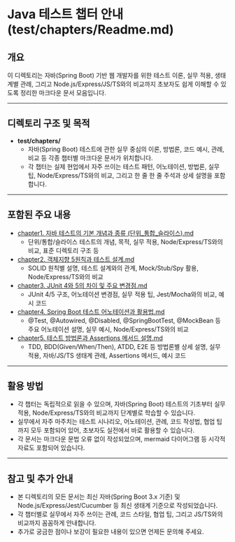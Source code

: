 # Java 테스트 챕터 안내 (test/chapters/Readme.md)

## 개요
이 디렉토리는 자바(Spring Boot) 기반 웹 개발자를 위한 테스트 이론, 실무 적용, 생태계별 관례, 그리고 Node.js/Express/JS/TS와의 비교까지 초보자도 쉽게 이해할 수 있도록 정리한 마크다운 문서 모음입니다.

---

## 디렉토리 구조 및 목적
- **test/chapters/**
  - 자바(Spring Boot) 테스트에 관한 실무 중심의 이론, 방법론, 코드 예시, 관례, 비교 등 각종 챕터별 마크다운 문서가 위치합니다.
  - 각 챕터는 실제 현업에서 자주 쓰이는 테스트 패턴, 어노테이션, 방법론, 실무 팁, Node/Express/TS와의 비교, 그리고 한 줄 한 줄 주석과 상세 설명을 포함합니다.

---

## 포함된 주요 내용
- [chapter1. 자바 테스트의 기본 개념과 종류 (단위_통합_슬라이스).md](chapter1.%20%EC%9E%90%EB%B0%94%20%ED%85%8C%EC%8A%A4%ED%8A%B8%EC%9D%98%20%EA%B8%B0%EB%B3%B8%20%EA%B0%9C%EB%85%90%EA%B3%BC%20%EC%A2%85%EB%A5%98%20(%EB%8B%A8%EC%9C%84_%ED%86%B5%ED%95%A9_%EC%8A%AC%EB%9D%BC%EC%9D%B4%EC%8A%A4).md)
  - 단위/통합/슬라이스 테스트의 개념, 목적, 실무 적용, Node/Express/TS와의 비교, 표준 디렉토리 구조 등
- [chapter2. 객체지향 5원칙과 테스트 설계.md](chapter2.%20%EA%B0%9D%EC%B2%B4%EC%A7%80%ED%96%A5%205%EC%9B%90%EC%B9%99%EA%B3%BC%20%ED%85%8C%EC%8A%A4%ED%8A%B8%20%EC%84%A4%EA%B3%84.md)
  - SOLID 원칙별 설명, 테스트 설계와의 관계, Mock/Stub/Spy 활용, Node/Express/TS와의 비교
- [chapter3. JUnit 4와 5의 차이 및 주요 변경점.md](chapter3.%20JUnit%204%EC%99%80%205%EC%9D%98%20%EC%B0%A8%EC%9D%B4%20%EB%B0%8F%20%EC%A3%BC%EC%9A%94%20%EB%B3%80%EA%B2%BD%EC%A0%90.md)
  - JUnit 4/5 구조, 어노테이션 변경점, 실무 적용 팁, Jest/Mocha와의 비교, 예시 코드
- [chapter4. Spring Boot 테스트 어노테이션과 활용법.md](chapter4.%20Spring%20Boot%20%ED%85%8C%EC%8A%A4%ED%8A%B8%20%EC%96%B4%EB%85%B8%ED%85%8C%EC%9D%B4%EC%85%98%EA%B3%BC%20%ED%99%9C%EC%9A%A9%EB%B2%95.md)
  - @Test, @Autowired, @Disabled, @SpringBootTest, @MockBean 등 주요 어노테이션 설명, 실무 예시, Node/Express/TS와의 비교
- [chapter5. 테스트 방법론과 Assertions 메서드 설명.md](chapter5.%20%ED%85%8C%EC%8A%A4%ED%8A%B8%20%EB%B0%A9%EB%B2%95%EB%A1%A0%EA%B3%BC%20Assertions%20%EB%A9%94%EC%84%9C%EB%93%9C%20%EC%84%A4%EB%AA%85.md)
  - TDD, BDD(Given/When/Then), ATDD, E2E 등 방법론별 상세 설명, 실무 적용, 자바/JS/TS 생태계 관례, Assertions 메서드, 예시 코드

---

## 활용 방법
- 각 챕터는 독립적으로 읽을 수 있으며, 자바(Spring Boot) 테스트의 기초부터 실무 적용, Node/Express/TS와의 비교까지 단계별로 학습할 수 있습니다.
- 실무에서 자주 마주치는 테스트 시나리오, 어노테이션, 관례, 코드 작성법, 협업 팁까지 모두 포함되어 있어, 초보자도 실전에서 바로 활용할 수 있습니다.
- 각 문서는 마크다운 문법 오류 없이 작성되었으며, mermaid 다이어그램 등 시각적 자료도 포함되어 있습니다.

---

## 참고 및 추가 안내
- 본 디렉토리의 모든 문서는 최신 자바(Spring Boot 3.x 기준) 및 Node.js/Express/Jest/Cucumber 등 최신 생태계 기준으로 작성되었습니다.
- 각 챕터별로 실무에서 자주 쓰이는 관례, 코드 스타일, 협업 팁, 그리고 JS/TS와의 비교까지 꼼꼼하게 안내합니다.
- 추가로 궁금한 점이나 보강이 필요한 내용이 있으면 언제든 문의해 주세요.
